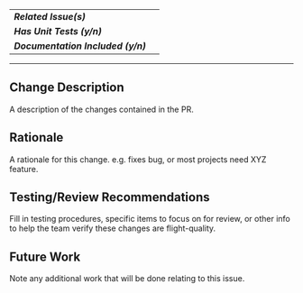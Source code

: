 | | |
|:---|:---|
|**_Related Issue(s)_**|  |
|**_Has Unit Tests (y/n)_**|  |
|**_Documentation Included (y/n)_**|  |

---
## Change Description

A description of the changes contained in the PR.

## Rationale

A rationale for this change. e.g. fixes bug, or most projects need XYZ feature.

## Testing/Review Recommendations

Fill in testing procedures, specific items to focus on for review, or other info to help the team verify these changes are flight-quality.

## Future Work

Note any additional work that will be done relating to this issue.
